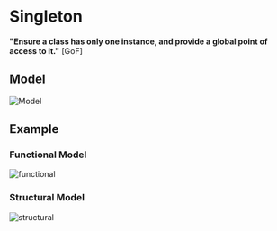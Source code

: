 # Singleton

__"Ensure a class has only one instance, and provide a global point of access to it."__ [GoF]

## Model
![Model](singleton.png)


## Example

### Functional Model
  ![functional](exercise/java_model/functional.png)

### Structural Model
  ![structural](exercise/java_model/structural.png)
